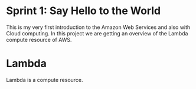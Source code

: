 # Sprint 1: Say Hello to the World

This is my very first introduction to the Amazon Web Services and also with Cloud computing. In this project we are getting an overview of the Lambda compute resource of AWS.

# Lambda
Lambda is a compute resource.
